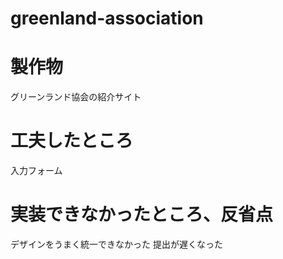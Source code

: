 # greenland-association

# 製作物
グリーンランド協会の紹介サイト
# 工夫したところ
入力フォーム
# 実装できなかったところ、反省点
デザインをうまく統一できなかった
提出が遅くなった